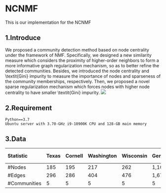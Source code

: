 # NCNMF
This is our implementation for the NCNMF
## 1.Introduce
We proposed a community detection method based on node centrality under the framework of NMF. Specifically, we designed a new similarity measure which considers the proximity of higher-order neighbors to form a more informative graph regularization mechanism, so as to better refine the detected communities. Besides, we introduced the node centrality and \textit{Gini} impurity to measure the importance of nodes and sparseness of the community memberships, respectively. Then, we proposed a novel sparse regularization mechanism which forces nodes with higher node centrality to have smaller \textit{Gini} impurity.
![](https://github.com/wowoHead/NCNMF/tree/master/DATASET/flowchart.png)

## 2.Requirement  
```
Python==3.7
Ubuntu server with 3.70-GHz i9-10900K CPU and 128-GB main memory
```

## 3.Data
|Statistic|Texas|Cornell|Washington|Wisconsin|Gene|Citeseer|Reality-call|BZR|
|:---|:---|:---|:---|:---|:---|:---|:---|:---|
|#Nodes|185|195|217|262|1,103|3,264|6,809|14,479|
|#Edges|296|286|404|476|1,672|4,612|7,697|15,535|
|#Communities|5|5|5|5|5|2|6|2|10|
